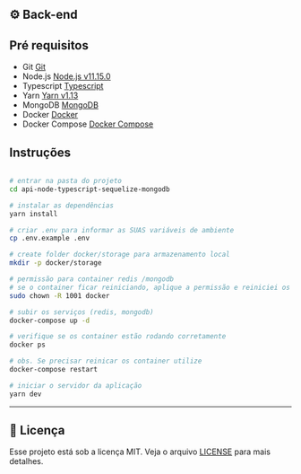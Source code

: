 

## :gear: Back-end

## Pré requisitos

- Git [Git](https://git-scm.com)
- Node.js [Node.js v11.15.0](https://nodejs.org/)
- Typescript [Typescript](https://www.typescriptlang.org/)
- Yarn [Yarn v1.13](https://yarnpkg.com/)
- MongoDB [MongoDB](https://www.mongodb.com/)
- Docker [Docker](https://www.docker.com/)
- Docker Compose [Docker Compose](https://docs.docker.com/compose/)

## Instruções

```bash

# entrar na pasta do projeto
cd api-node-typescript-sequelize-mongodb

# instalar as dependências
yarn install

# criar .env para informar as SUAS variáveis de ambiente
cp .env.example .env

# create folder docker/storage para armazenamento local
mkdir -p docker/storage

# permissão para container redis /mongodb
# se o container ficar reiniciando, aplique a permissão e reiniciei os containers
sudo chown -R 1001 docker

# subir os serviços (redis, mongodb)
docker-compose up -d

# verifique se os container estão rodando corretamente
docker ps

# obs. Se precisar reinicar os container utilize
docker-compose restart

# iniciar o servidor da aplicação
yarn dev
```

---

## :memo: Licença

Esse projeto está sob a licença MIT. Veja o arquivo [LICENSE](LICENSE) para mais detalhes.
